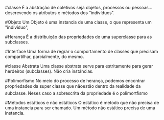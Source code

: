#classe
É a abstração de coletivos seja objetos, processos ou pessoas... descrevendo os atributos e métodos dos "indivíduos".

#Objeto
Um Objeto é uma instancia de uma classe, o que representa um "indivíduo", 

#Herança
É a distribuição das propriedades de uma superclasse para as subclasses.

#Interface
Uma forma de regrar o comportamento de classes que precisam compartilhar, parcialmente, do mesmo.  

#classe Abstrata
Uma classe abstrata serve para estritamente para gerar herdeiros (subclasses). Não cria instâncias.

#Polimorfismo
No meio do processo de herança, podemos encontrar propriedades da super classe que nãoestão dentro da realidade da subclasse. Neses caso a sobrescrita da propriedade é o polimortfismo 

#Métodos estáticos e não estáticos
O estático é metodo que não precisa de uma instancia para ser chamado. Um método não estático precisa de uma instancia.